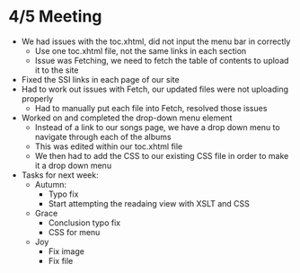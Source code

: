 # 4/5 Meeting

* We had issues with the toc.xhtml, did not input the menu bar in correctly
    * Use one toc.xhtml file, not the same links in each section
    * Issue was Fetching, we need to fetch the table of contents to upload it to the site
* Fixed the SSI links in each page of our site
* Had to work out issues with Fetch, our updated files were not uploading properly
    * Had to manually put each file into Fetch, resolved those issues
* Worked on and completed the drop-down menu element
    * Instead of a link to our songs page, we have a drop down menu to navigate through each of the albums
    * This was edited within our toc.xhtml file 
    * We then had to add the CSS to our existing CSS file in order to make it a drop down menu 
* Tasks for next week:
    * Autumn:
        * Typo fix
        * Start attempting the readaing view with XSLT and CSS
    * Grace
        * Conclusion typo fix
        * CSS for menu
    * Joy
        * Fix image
        * Fix file